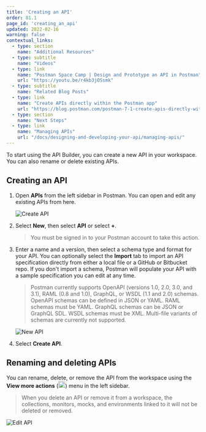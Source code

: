 ```yaml
---
title: 'Creating an API'
order: 81.1
page_id: 'creating_an_api'
updated: 2022-02-16
warning: false
contextual_links:
  - type: section
    name: "Additional Resources"
  - type: subtitle
    name: "Videos"
  - type: link
    name: "Postman Space Camp | Design and Prototype an API in Postman"
    url: "https://youtu.be/r4kb3jOSsmk"
  - type: subtitle
    name: "Related Blog Posts"
  - type: link
    name: "Create APIs directly within the Postman app"
    url: "https://blog.postman.com/postman-7-1-create-apis-directly-within-the-postman-app/"
  - type: section
    name: "Next Steps"
  - type: link
    name: "Managing APIs"
    url: "/docs/designing-and-developing-your-api/managing-apis/"
---
```


To start using the API Builder, you can create a new API in your workspace. You can also rename or delete existing APIs.

## Creating an API

1. Open __APIs__ from the left sidebar in Postman. You can open and edit any existing APIs from here.

   <img alt="Create API" src="https://assets.postman.com/postman-docs/v8-create-new-api2.jpg"/>

1. Select __New__, then select __API__ or select __+__.

   > You must be signed in to your Postman account to take this action.

1. Enter a name and a version, then select a schema type and format for your API. You can optionally select the **Import** tab to import an API specification directly from either a local file or a GitHub or Bitbucket repo. If you don't import a schema, Postman will populate your API with a sample specification you can edit at any time.

   > Postman currently supports OpenAPI (versions 1.0, 2.0, 3.0, and 3.1), RAML (0.8 and 1.0), GraphQL, or WSDL (1.1 and 2.0) schemas. OpenAPI schemas can be defined in JSON or YAML. RAML schemas must be YAML. GraphQL schemas can be JSON or GraphQL SDL. WSDL schemas must be XML. Multi-file variants of schemas are currently not supported.

   ![New API](https://assets.postman.com/postman-docs/create-api-v9.jpg)

1. Select **Create API**.

## Renaming and deleting APIs

You can rename, delete, or remove the API from the workspace using the __View more actions__ (<img alt="Three dots icon" src="https://assets.postman.com/postman-docs/icon-three-dots-v9.jpg#icon" width="18px">) menu in the left sidebar.

   > When you delete an API or remove it from a workspace, the collections, monitors, mocks, and environments linked to it will not be deleted or removed.

   <img alt="Edit API" src="https://assets.postman.com/postman-docs/v8-more-actions2.jpg"/>
